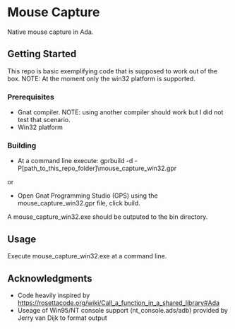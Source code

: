 # Mouse Capture

Native mouse capture in Ada. 

## Getting Started

This repo is basic exemplifying code that is supposed to work out of the box. 
NOTE: At the moment only the win32 platform is supported.

### Prerequisites

- Gnat compiler. NOTE: using another compiler should work but I did not test that scenario.
- Win32 platform

### Building

* At a command line execute: gprbuild -d -P[path_to_this_repo_folder]\mouse_capture_win32.gpr

or

* Open Gnat Programming Studio (GPS) using the mouse_capture_win32.gpr file, click build.

A mouse_capture_win32.exe should be outputed to the bin directory.

## Usage

Execute mouse_capture_win32.exe at a command line.

## Acknowledgments

* Code heavily inspired by https://rosettacode.org/wiki/Call_a_function_in_a_shared_library#Ada 
* Useage of Win95/NT console support (nt_console.ads/adb) provided by Jerry van Dijk to format output
